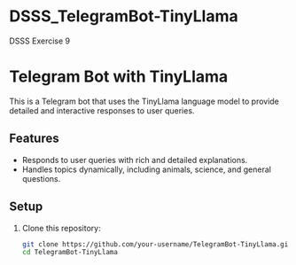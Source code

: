 # DSSS_TelegramBot-TinyLlama
DSSS Exercise 9

# Telegram Bot with TinyLlama

This is a Telegram bot that uses the TinyLlama language model to provide detailed and interactive responses to user queries.

## Features
- Responds to user queries with rich and detailed explanations.
- Handles topics dynamically, including animals, science, and general questions.

## Setup
1. Clone this repository:
   ```bash
   git clone https://github.com/your-username/TelegramBot-TinyLlama.git
   cd TelegramBot-TinyLlama
